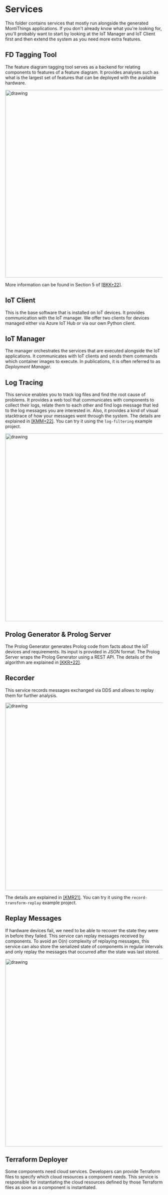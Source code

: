 <!-- (c) https://github.com/MontiCore/monticore -->
# Services

This folder contains services that mostly run alongside the generated
MontiThings applications.
If you don't already know what you're looking for, you'll probably
want to start by looking at the IoT Manager and IoT Client first and
then extend the system as you need more extra features.

## FD Tagging Tool

The feature diagram tagging tool serves as a backend for relating
components to features of a feature diagram.
It provides analyses such as what is the largest set of features that
can be deployed with the available hardware.


<img src="../docs/FDTagging.png" alt="drawing" width="600px"/>

More information can be found in Section 5 of [[BKK+22]](https://www.se-rwth.de/publications/Model-Driven-IoT-App-Stores-Deploying-Customizable-Software-Products-to-Heterogeneous-Devices.pdf).

## IoT Client

This is the base software that is installed on IoT devices.
It provides communication with the IoT manager.
We offer two clients for devices managed either via Azure IoT Hub or
via our own Python client.

## IoT Manager

The manager orchestrates the services that are executed alongside the
IoT applications.
It communicates with IoT clients and sends them commands which
container images to execute.
In publications, it is often referred to as *Deployment Manager*.

## Log Tracing

This service enables you to track log files and find the root cause of
problems.
It provides a web tool that communicates with components to collect
their logs, relate them to each other and find logs message that
led to the log messages you are interested in.
Also, it provides a kind of visual stacktrace of how your messages
went through the system.
The details are explained in [[KMM+22]](https://www.se-rwth.de/publications/Web-Based-Tracing-for-Model-Driven-Applications.pdf).
You can try it using the `log-filtering` example project.

<img src="../docs/LogTracingScreenshot.png" alt="drawing" width="600px"/>


## Prolog Generator & Prolog Server

The Prolog Generator generates Prolog code from facts about the
IoT devices and requirements.
Its input is provided in JSON format.
The Prolog Server wraps the Prolog Generator using a REST API.
The details of the algorithm are explained in
[[KKR+22]](https://www.se-rwth.de/publications/Model-driven-Self-adaptive-Deployment-of-Internet-of-Things-Applications-with-Automated-Modification-Proposals.pdf).

## Recorder

This service records messages exchanged via DDS and allows to replay
them for further analysis.

<img src="../docs/ReplayConcept.png" alt="drawing" width="600px"/>

The details are explained in [[KMR21]](https://www.se-rwth.de/publications/Understanding-and-Improving-Model-Driven-IoT-Systems-through-Accompanying-Digital-Twins.pdf).
You can try it using the `record-transform-replay` example project.

## Replay Messages

If hardware devices fail, we need to be able to recover the state
they were in before they failed.
This service can replay messages received by components.
To avoid an O(n) complexity of replaying messages, this service can
also store the serialized state of components in regular intervals and
only replay the messages that occurred after the state was last stored.

<img src="../docs/Replayer.png" alt="drawing" width="600px"/>

## Terraform Deployer

Some components need cloud services.
Developers can provide Terraform files to specify which cloud
resources a component needs.
This service is responsible for instantiating the cloud resources
defined by those Terraform files as soon as a component is
instantiated.